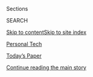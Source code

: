 <div id="app">

<div>

<div class="NYTAppHideMasthead css-zz1s19 e1suatyy0">

<div class="section css-ui9rw0 e1suatyy2">

<div class="css-11hrj97 er09x8g0">

<div class="css-6n7j50">

</div>

<span class="css-1dv1kvn">Sections</span>

<div class="css-10488qs">

<span class="css-1dv1kvn">SEARCH</span>

</div>

[Skip to content](#site-content)[Skip to site index](#site-index)

</div>

<div id="masthead-section-label" class="css-1fnb9ct eaxe0e00">

[Personal
Tech](https://www.nytimes3xbfgragh.onion/section/technology/personaltech)

</div>

<div class="css-10698na e1huz5gh0">

</div>

</div>

<div id="masthead-bar-one" class="section hasLinks css-15hmgas e1csuq9d3">

<div class="css-uqyvli e1csuq9d0">

</div>

<div class="css-1uqjmks e1csuq9d1">

</div>

<div class="css-9e9ivx">

[](https://myaccount.nytimes3xbfgragh.onion/auth/login?response_type=cookie&client_id=vi)

</div>

<div class="css-1bvtpon e1csuq9d2">

[Today’s Paper](https://www.nytimes3xbfgragh.onion/section/todayspaper)

</div>

</div>

</div>

</div>

<div data-aria-hidden="false">

<div id="site-content" data-role="main">

<div id="top-wrapper" class="css-15p45cc eaca97t0" type="top">

<div id="top-slug" class="css-19x0jxb eaca97t1" hidden="">

Advertisement

</div>

[Continue reading the main
story](#after-top)

<div class="ad top-wrapper" style="text-align:center;height:100%;display:block;min-height:90px">

<div id="top" class="place-ad" data-position="top" data-size-key="top">

</div>

</div>

<div id="after-top">

</div>

</div>

<div id="collection-tech-fix" class="section css-15h4p1b e9abtgs0">

<div class="css-1j21atc e1svk9qx1">

<div class="css-fmiefx e1svk9qx2">

<div class="css-1hk7r2m eu54l5x0">

<div id="sponsor-wrapper" class="css-7a1pgi eaca97t0" type="sponsor" hidden="">

<div id="sponsor-slug" class="css-1l4mleb eaca97t1" hidden="">

Supported by

</div>

[Continue reading the main
story](#after-sponsor)

<div id="sponsor" class="ad sponsor-wrapper" style="text-align:left;height:100%;display:block">

</div>

<div id="after-sponsor">

</div>

</div>

</div>

### <span class="css-hue6tr ezz4tcd1">[Technology](/section/technology)</span>

</div>

<div class="css-nfcc9b e1svk9qx3">

<div class="css-vl9dhg e1svk9qx5">

<div class="css-1nrhkj6 e1svk9qx6">

# Tech Fix

<div class="follow-button-placeholder" data-collection-id="">

</div>

</div>

## <span>Diagnosing and solving your tech problems.</span>

</div>

</div>

## <span>Diagnosing and solving your tech problems.</span>

</div>

<div class="css-1rclpnj ekkqrpp0">

</div>

<div class="css-185go5a e1o5byef0">

<div class="css-15cbhtu">

  - [Latest](#stream-panel)
  - <span class="css-6n7j50">Search</span>
    <div class="control">
    <div class="label-container css-1dv1kvn">
    Search
    </div>
    <div class="css-wm4t3d">
    **<span id="clear-search-input" class="css-1dv1kvn">Clear this text
    input</span>
    </div>
    </div>
    <span class="css-1iovbfw"></span>

<div id="stream-panel" class="section css-8msx5b e1jz0cab1">

<div class="css-13mho3u">

1.  
    
    <div class="css-1cp3ece">
    
    <div class="css-1l4spti">
    
    [](/2020/07/29/technology/personaltech/big-tech-power-how-to-fight.html)
    
    <div class="css-79elbk">
    
    ![](https://static01.graylady3jvrrxbe.onion/images/2020/07/30/business/29Techfix-illo/30Techfix-illo-thumbWide.jpg?quality=75&auto=webp&disable=upscale)
    
    </div>
    
    ## How to Fight Against Big Tech’s Power
    
    We are beholden to a few Big Tech overlords for much of our digital
    lives. We can be more conscientious about it.
    
    <div class="css-1nqbnmb ea5icrr0">
    
    By <span class="css-1n7hynb">Brian X.
    Chen</span>
    
    </div>
    
    </div>
    
    <div class="css-1lc2l26 e1xfvim33">
    
    </div>
    
    </div>

2.  
    
    <div class="css-1cp3ece">
    
    <div class="css-1l4spti">
    
    [](/2020/07/15/technology/personaltech/youre-doomscrolling-again-heres-how-to-snap-out-of-it.html)
    
    <div class="css-79elbk">
    
    ![](https://static01.graylady3jvrrxbe.onion/images/2020/07/16/business/16Techfix-illo/15Techfix-illo-thumbWide-v2.jpg?quality=75&auto=webp&disable=upscale)
    
    </div>
    
    ## You’re Doomscrolling Again. Here’s How to Snap Out of It.
    
    In a pandemic that forces us to stay home, bingeing on
    doom-and-gloom news feels irresistible. These health experts offer
    ways to break the habit.
    
    <div class="css-1nqbnmb ea5icrr0">
    
    By <span class="css-1n7hynb">Brian X.
    Chen</span>
    
    </div>
    
    </div>
    
    <div class="css-1lc2l26 e1xfvim33">
    
    </div>
    
    </div>

3.  
    
    <div class="css-1cp3ece">
    
    <div class="css-1l4spti">
    
    [](/2020/07/08/technology/personaltech/tech-that-lasts.html)
    
    <div class="css-79elbk">
    
    ![](https://static01.graylady3jvrrxbe.onion/images/2020/07/09/business/09Techfix-illo/07Techfix-illo-thumbWide.jpg?quality=75&auto=webp&disable=upscale)
    
    </div>
    
    ## How to Buy Tech That Lasts and Lasts
    
    All of our tech products will one day become obsolete, but here are
    some strategies to buying gadgets that you can enjoy for many years.
    
    <div class="css-1nqbnmb ea5icrr0">
    
    By <span class="css-1n7hynb">Brian X.
    Chen</span>
    
    </div>
    
    </div>
    
    <div class="css-1lc2l26 e1xfvim33">
    
    </div>
    
    </div>

4.  
    
    <div class="css-1cp3ece">
    
    <div class="css-1l4spti">
    
    [](/2020/06/17/technology/personaltech/hey-email-service-screening.html)
    
    <div class="css-79elbk">
    
    ![](https://static01.graylady3jvrrxbe.onion/images/2020/06/17/business/17Techfix-illo/17Techfix-illo-thumbWide.jpg?quality=75&auto=webp&disable=upscale)
    
    </div>
    
    ## Tackling the Unsolvable Problem: The Bottomless Email Inbox
    
    For $99 a year, Hey wants to help us restore some control. The new
    service has a way to go — and so does email, come to think of it.
    
    <div class="css-1nqbnmb ea5icrr0">
    
    By <span class="css-1n7hynb">Brian X.
    Chen</span>
    
    </div>
    
    </div>
    
    <div class="css-1lc2l26 e1xfvim33">
    
    </div>
    
    </div>

5.  
    
    <div class="css-1cp3ece">
    
    <div class="css-1l4spti">
    
    [](/2020/06/03/technology/personaltech/e-bikes-are-having-their-moment-they-deserve-it.html)
    
    <div class="css-79elbk">
    
    ![](https://static01.graylady3jvrrxbe.onion/images/2020/06/03/business/03techfix1/merlin_173044968_b11a15e2-c026-42bf-b05b-38a6d8a3782a-thumbWide.jpg?quality=75&auto=webp&disable=upscale)
    
    </div>
    
    ## E-Bikes Are Having Their Moment. They Deserve It.
    
    The benefits of owning a battery-powered two-wheeler far outweigh
    the downsides, especially in a pandemic.
    
    <div class="css-1nqbnmb ea5icrr0">
    
    By <span class="css-1n7hynb">Brian X.
    Chen</span>
    
    </div>
    
    </div>
    
    <div class="css-1lc2l26 e1xfvim33">
    
    </div>
    
    </div>

6.  
    
    <div class="css-1cp3ece">
    
    <div class="css-1l4spti">
    
    [](/2020/05/20/technology/personaltech/slow-internet-speeds.html)
    
    <div class="css-79elbk">
    
    ![](https://static01.graylady3jvrrxbe.onion/images/2020/05/20/business/20Techfix-illo/20Techfix-illo-thumbWide.jpg?quality=75&auto=webp&disable=upscale)
    
    </div>
    
    ## Everything You Need to Know About Slow Internet Speeds
    
    Our crummy connections are the biggest tech headache in the
    pandemic. Here’s a comprehensive guide to what to do about them.
    
    <div class="css-1nqbnmb ea5icrr0">
    
    By <span class="css-1n7hynb">Brian X.
    Chen</span>
    
    </div>
    
    </div>
    
    <div class="css-1lc2l26 e1xfvim33">
    
    </div>
    
    </div>

7.  
    
    <div class="css-1cp3ece">
    
    <div class="css-1l4spti">
    
    [](/2020/05/13/technology/personaltech/pandemic-scams.html)
    
    <div class="css-79elbk">
    
    ![](https://static01.graylady3jvrrxbe.onion/images/2020/05/14/business/14Techfix-illo/13Techfix-illo-thumbWide.jpg?quality=75&auto=webp&disable=upscale)
    
    </div>
    
    ## A Guide to Pandemic Scams, and What Not to Fall For
    
    Fraudsters see opportunities to target us in these uncertain times.
    Here are their most popular schemes and how we can protect
    ourselves.
    
    <div class="css-1nqbnmb ea5icrr0">
    
    By <span class="css-1n7hynb">Brian X.
    Chen</span>
    
    </div>
    
    </div>
    
    <div class="css-1lc2l26 e1xfvim33">
    
    </div>
    
    </div>

8.  
    
    <div class="css-1cp3ece">
    
    <div class="css-1l4spti">
    
    [](/2020/05/06/technology/personaltech/apple-iphone-se-review.html)
    
    <div class="css-79elbk">
    
    ![](https://static01.graylady3jvrrxbe.onion/images/2020/05/07/business/06techfix/06techfix-thumbWide.jpg?quality=75&auto=webp&disable=upscale)
    
    </div>
    
    ## Apple iPhone SE Review: A Superb Smartphone for a Humble Price
    
    For $399, this smartphone hits the high notes: speedy, a great
    camera and a nice screen. Took long enough, didn’t it?
    
    <div class="css-1nqbnmb ea5icrr0">
    
    By <span class="css-1n7hynb">Brian X. Chen</span>
    
    </div>
    
    <div class="css-185051n">
    
    [Leer en
    español](https://www.nytimes3xbfgragh.onion/es/2020/05/08/espanol/ciencia-y-tecnologia/iphone-SE.html "Read in Spanish")
    
    </div>
    
    </div>
    
    <div class="css-1lc2l26 e1xfvim33">
    
    </div>
    
    </div>

9.  
    
    <div class="css-1cp3ece">
    
    <div class="css-1l4spti">
    
    [](/2020/04/21/technology/personaltech/apple-ipad-gadget-pandemic.html)
    
    <div class="css-79elbk">
    
    ![](https://static01.graylady3jvrrxbe.onion/images/2020/04/21/business/21techfix1/21techfix1-thumbWide.jpg?quality=75&auto=webp&disable=upscale)
    
    </div>
    
    ## Why Apple’s iPad Is the Gadget of the Pandemic
    
    Shelter-in-place orders have transformed the tablet computer from a
    superfluous device into a must-have.
    
    <div class="css-1nqbnmb ea5icrr0">
    
    By <span class="css-1n7hynb">Brian X. Chen</span>
    
    </div>
    
    <div class="css-185051n">
    
    [Leer en
    español](https://www.nytimes3xbfgragh.onion/es/2020/04/22/espanol/ciencia-y-tecnologia/ipad-pandemia.html "Read in Spanish")
    
    </div>
    
    </div>
    
    <div class="css-1lc2l26 e1xfvim33">
    
    </div>
    
    </div>

10. 
    
    <div class="css-1cp3ece">
    
    <div class="css-1l4spti">
    
    [](/2020/04/15/technology/personaltech/virus-essential-tech.html)
    
    <div class="css-79elbk">
    
    ![](https://static01.graylady3jvrrxbe.onion/images/2020/04/15/business/15Techfix-illo/15Techfix-illo-thumbWide.jpg?quality=75&auto=webp&disable=upscale)
    
    </div>
    
    ## The Virus Revealed Our Essential Tech (and Weeded Out the Excess)
    
    A computer with a good internet connection, communication apps and
    entertainment are the only tech we really need, ever.
    
    <div class="css-1nqbnmb ea5icrr0">
    
    By <span class="css-1n7hynb">Brian X. Chen</span>
    
    </div>
    
    </div>
    
    <div class="css-1lc2l26 e1xfvim33">
    
    </div>
    
    </div>

<div class="css-13mho3u">

<div class="css-1t62hi8">

<div class="css-1stvaey">

Show
More

<div>

<div style="border:0;clip:rect(0 0 0 0);height:1px;margin:-1px;overflow:hidden;white-space:nowrap;padding:0;width:1px;position:absolute" data-role="log" data-aria-live="assertive">

</div>

<div style="border:0;clip:rect(0 0 0 0);height:1px;margin:-1px;overflow:hidden;white-space:nowrap;padding:0;width:1px;position:absolute" data-role="log" data-aria-live="assertive">

</div>

<div style="border:0;clip:rect(0 0 0 0);height:1px;margin:-1px;overflow:hidden;white-space:nowrap;padding:0;width:1px;position:absolute" data-role="log" data-aria-live="polite">

</div>

<div style="border:0;clip:rect(0 0 0 0);height:1px;margin:-1px;overflow:hidden;white-space:nowrap;padding:0;width:1px;position:absolute" data-role="log" data-aria-live="polite">

</div>

</div>

</div>

</div>

</div>

</div>

<div class="css-g6hk37 supplemental">

<div id="mid1-wrapper" class="css-10wkyv7 eaca97t0" type="lede">

<div id="mid1-slug" class="css-1tag3rd eaca97t1">

Advertisement

</div>

[Continue reading the main
story](#after-mid1)

<div id="mid1" class="ad mid1-wrapper" style="text-align:center;height:100%;display:block;min-height:250px">

</div>

<div id="after-mid1">

</div>

</div>

<div id="mktg-wrapper" class="css-oxle51 eaca97t0" type="mktg">

<div id="mktg-slug" class="css-1tag3rd eaca97t1">

Advertisement

</div>

[Continue reading the main
story](#after-mktg)

<div id="mktg" class="ad mktg-wrapper" style="text-align:center;height:100%;display:block">

</div>

<div id="after-mktg">

</div>

</div>

</div>

</div>

</div>

</div>

</div>

</div>

## Site Index

<div>

</div>

## Site Information Navigation

  - [© <span>2020</span> <span>The New York Times
    Company</span>](https://help.nytimes3xbfgragh.onion/hc/en-us/articles/115014792127-Copyright-notice)

<!-- end list -->

  - [NYTCo](https://www.nytco.com/)
  - [Contact
    Us](https://help.nytimes3xbfgragh.onion/hc/en-us/articles/115015385887-Contact-Us)
  - [Work with us](https://www.nytco.com/careers/)
  - [Advertise](https://nytmediakit.com/)
  - [T Brand Studio](http://www.tbrandstudio.com/)
  - [Your Ad
    Choices](https://www.nytimes3xbfgragh.onion/privacy/cookie-policy#how-do-i-manage-trackers)
  - [Privacy](https://www.nytimes3xbfgragh.onion/privacy)
  - [Terms of
    Service](https://help.nytimes3xbfgragh.onion/hc/en-us/articles/115014893428-Terms-of-service)
  - [Terms of
    Sale](https://help.nytimes3xbfgragh.onion/hc/en-us/articles/115014893968-Terms-of-sale)
  - [Site
    Map](https://spiderbites.nytimes3xbfgragh.onion)
  - [Help](https://help.nytimes3xbfgragh.onion/hc/en-us)
  - [Subscriptions](https://www.nytimes3xbfgragh.onion/subscription?campaignId=37WXW)

</div>

</div>
